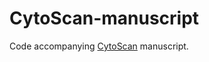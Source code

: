 # CytoScan-manuscript

Code accompanying [CytoScan](https://aumc-hema.github.io/CytoScan) manuscript.
